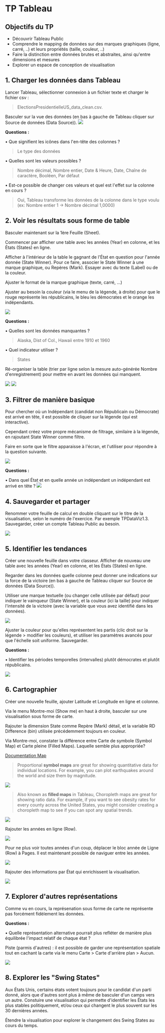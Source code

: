 # TP Tableau

## Objectifs du TP
- Découvrir Tableau Public
- Comprendre le mapping de données sur des marques graphiques (ligne, carré, ..) et leurs propriétés (taille, couleur, ..)
- Faire la distinction entre données brutes et abstraites, ainsi qu'entre dimensions et mesures
- Explorer un espace de conception de visualisation

## 1. Charger les données dans Tableau
Lancer Tableau, sélectionner connexion à un fichier texte et charger le fichier csv :
> ElectionsPresidentielleUS_data_clean.csv. 

Basculer sur la vue des données (en bas à gauche de Tableau cliquer sur Source de données (Data Source)).
![](https://github.com/ctith/Tableau/blob/master/Tableau-screenshot/2018-03-29%2011_53_55-TP%20Tableau.docx%20-%20Word.png)

**Questions :**

•	Que signifient les icônes dans l'en-tête des colonnes ?
> Le type des données

•	Quelles sont les valeurs possibles ?
> Nombre décimal, Nombre entier, Date & Heure, Date, Chaîne de caractère, Booléen, Par défaut

•	Est-ce possible de changer ces valeurs et quel est l'effet sur la colonne en cours ?
> Oui, Tableau transforme les données de la colonne dans le type voulu (ex: Nombre entier 1 -> Nombre décimal 1,0000)

## 2. Voir les résultats sous forme de table
Basculer maintenant sur la 1ère Feuille (Sheet). 

Commencer par afficher une table avec les années (Year) en colonne, et les États (States) en ligne.

Afficher à l'intérieur de la table le gagnant de l'État en question pour l'année donnée (State Winner). 
Pour ce faire, associer le State Winner à une marque graphique, ou Repères (Mark). 
Essayer avec du texte (Label) ou de la couleur. 

Ajuster le format de la marque graphique (texte, carré, ...) 

Ajuster au besoin la couleur (via le menu de la légende, à droite) pour que le rouge représente les républicains, le bleu les démocrates et le orange les indépendants.

![](https://github.com/ctith/Tableau/blob/master/Tableau-screenshot/2018-03-29%2012_01_29-.png)

**Questions :**

•	Quelles sont les données manquantes ?
> Alaska, Dist of Col., Hawaii entre 1910 et 1960

•	Quel indicateur utiliser ?
> States

Ré-organiser la table (trier par ligne selon la mesure auto-générée Nombre d'enregistrement) pour mettre en avant les données qui manquent.

![](https://github.com/ctith/Tableau/blob/master/Tableau-screenshot/2018-03-29%2012_09_17-Trier%20%5BState%5D.png)
![](https://github.com/ctith/Tableau/blob/master/Tableau-screenshot/2018-03-29%2012_09_25-Editing%20Tableau_README.md%20at%20master%20%C2%B7%20ctith_Tableau.png)

## 3. Filtrer de manière basique
Pour chercher où un Indépendant (candidat non Républicain ou Démocrate) est arrivé en tête, il est possible de cliquer sur la légende (qui est interactive). 

Cependant créez votre propre mécanisme de filtrage, similaire à la légende, en rajoutant State Winner comme filtre. 

Faire en sorte que le filtre apparaisse à l'écran, et l'utiliser pour répondre à la question suivante.

![](https://github.com/ctith/Tableau/blob/master/Tableau-screenshot/2018-03-29%2012_12_40-Filtrer%20%5BState%20Winner%5D.png)

**Questions :**

•	Dans quel État et en quelle année un indépendant un indépendant est arrivé en tête ?
![](https://github.com/ctith/Tableau/blob/master/Tableau-screenshot/2018-03-29%2012_15_40-Tableau%20Public%20-%20Classeur1.png)

## 4. Sauvegarder et partager
Renommer votre feuille de calcul en double cliquant sur le titre de la visualisation, selon le numéro de l'exercice. Par exemple TPDataViz1.3. Sauvegarder, créer un compte Tableau Public au besoin.

![](https://github.com/ctith/Tableau/blob/master/Tableau-screenshot/2018-03-29%2012_19_40-Tableau%20Public%20Sign%20In.png)

## 5. Identifier les tendances
Créer une nouvelle feuille dans votre classeur. Afficher de nouveau une table avec les années (Year) en colonne, et les États (States) en ligne.

Regarder dans les données quelle colonne peut donner une indications sur la force de la victoire (en bas à gauche de Tableau cliquer sur Source de données (Data Source)). 

Utiliser une marque textuelle (ou changer celle utilisée par défaut) pour indiquer le vainqueur (State Winner), et la couleur (ici la taille) pour indiquer l'intensité de la victoire (avec la variable que vous avez identifié dans les données). 

![](https://github.com/ctith/Tableau/blob/master/Tableau-screenshot/2018-03-29%2013_59_09-Tableau_2018-03-29%2012_19_40-Tableau%20Public%20Sign%20In.png%20at%20master%20%C2%B7%20ctith_Tableau.png)

Ajuster la couleur pour qu'elles représentent les partis (clic droit sur la légende > modifier les couleurs), et utiliser les paramètres avancés pour que l'échelle soit uniforme. Sauvegarder.

**Questions :**

•	Identifier les périodes temporelles (intervalles) plutôt démocrates et plutôt républicains.

![](https://github.com/ctith/Tableau/blob/master/Tableau-screenshot/2018-03-29%2013_58_08-Editing%20Tableau_README.md%20at%20master%20%C2%B7%20ctith_Tableau.png)

## 6. Cartographier
Créer une nouvelle feuille, ajouter Latitude et Longitude en ligne et colonne.

Via le menu Montre-moi (Show me) en haut à droite, basculer sur une visualisation sous forme de carte. 

Rajouter la dimension State comme Repère (Mark) détail, et la variable RD Difference (bin) utilisée précédemment toujours en couleur. 

Via Montre-moi, constater la différence entre Carte de symbole (Symbol Map) et Carte pleine (Filled Maps). Laquelle semble plus appropriée?

[Documentation Map](http://onlinehelp.tableau.com/current/pro/desktop/en-us/help.html#maps_build.html%3FTocPath%3DDesign%2520Views%2520and%2520Analyze%2520Data%7CBuild%2520Map%2520Views%7CMapping%2520in%2520Tableau%7C_____0)

> Proportional **symbol maps** are great for showing quantitative data for individual locations. For example, you can plot earthquakes around the world and size them by magnitude.

![](https://github.com/ctith/Tableau/blob/master/Tableau-screenshot/2018-03-29%2014_18_43-Editing%20Tableau_README.md%20at%20master%20%C2%B7%20ctith_Tableau.png)

> Also known as **filled maps** in Tableau, Choropleth maps are great for showing ratio data. For example, if you want to see obesity rates for every county across the United States, you might consider creating a choropleth map to see if you can spot any spatial trends.

![](https://github.com/ctith/Tableau/blob/master/Tableau-screenshot/2018-03-29%2014_18_08-Editing%20Tableau_README.md%20at%20master%20%C2%B7%20ctith_Tableau.png)

Rajouter les années en ligne (Row). 

![](https://github.com/ctith/Tableau/blob/master/Tableau-screenshot/2018-03-29%2014_21_53-Editing%20Tableau_README.md%20at%20master%20%C2%B7%20ctith_Tableau.png)

Pour ne plus voir toutes années d'un coup, déplacer le bloc année de Ligne (Row) à Pages. Il est maintenant possible de naviguer entre les années.

![](https://github.com/ctith/Tableau/blob/master/Tableau-screenshot/2018-03-29%2014_22_02-Editing%20Tableau_README.md%20at%20master%20%C2%B7%20ctith_Tableau.png)

Rajouter des informations par État qui enrichissent la visualisation.

![](https://github.com/ctith/Tableau/blob/master/Tableau-screenshot/2018-03-29%2014_22_59-Editing%20Tableau_README.md%20at%20master%20%C2%B7%20ctith_Tableau.png)

## 7. Explorer d'autres représentations
Comme vu en cours, la représenation sous forme de carte ne représente pas forcément fidèlement les données.

**Questions :**

•	Quelle représentation alternative pourrait plus refléter de manière plus équilibrée l'impact relatif de chaque état ?

Piste (parmis d'autres) : il est possible de garder une représentation spatiale tout en cachant la carte via le menu Carte > Carte d'arrière plan > Aucun.

![](https://github.com/ctith/Tableau/blob/master/Tableau-screenshot/2018-03-29%2014_29_10-Tableau_README.md%20at%20master%20%C2%B7%20ctith_Tableau.png)

## 8. Explorer les "Swing States"

Aux États Unis, certains états votent toujours pour le candidat d'un parti donné, alors que d'autres sont plus à même de basculer d'un camps vers un autre. Constuire une visualisation qui permette d'identifier les États les plus stables politiquement, et/ou ceux qui changent le plus souvent sur les 30 dernières années.

Étendre la visualisation pour explorer le changement des Swing States au cours du temps.
